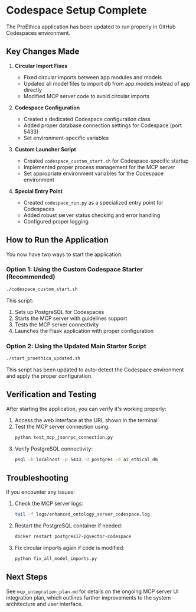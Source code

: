 # Codespace Setup Complete

The ProEthica application has been updated to run properly in GitHub Codespaces environment.

## Key Changes Made

1. **Circular Import Fixes**
   - Fixed circular imports between app modules and models
   - Updated all model files to import db from app.models instead of app directly
   - Modified MCP server code to avoid circular imports

2. **Codespace Configuration**
   - Created a dedicated Codespace configuration class
   - Added proper database connection settings for Codespace (port 5433)
   - Set environment-specific variables

3. **Custom Launcher Script**
   - Created `codespace_custom_start.sh` for Codespace-specific startup
   - Implemented proper process management for the MCP server
   - Set appropriate environment variables for the Codespace environment

4. **Special Entry Point**
   - Created `codespace_run.py` as a specialized entry point for Codespaces
   - Added robust server status checking and error handling
   - Configured proper logging

## How to Run the Application

You now have two ways to start the application:

### Option 1: Using the Custom Codespace Starter (Recommended)

```bash
./codespace_custom_start.sh
```

This script:
1. Sets up PostgreSQL for Codespaces
2. Starts the MCP server with guidelines support
3. Tests the MCP server connectivity
4. Launches the Flask application with proper configuration

### Option 2: Using the Updated Main Starter Script

```bash
./start_proethica_updated.sh
```

This script has been updated to auto-detect the Codespace environment and apply the proper configuration.

## Verification and Testing

After starting the application, you can verify it's working properly:

1. Access the web interface at the URL shown in the terminal
2. Test the MCP server connection using:
   ```bash
   python test_mcp_jsonrpc_connection.py
   ```
3. Verify PostgreSQL connectivity:
   ```bash
   psql -h localhost -p 5433 -U postgres -d ai_ethical_dm
   ```

## Troubleshooting

If you encounter any issues:

1. Check the MCP server logs:
   ```bash
   tail -f logs/enhanced_ontology_server_codespace.log
   ```

2. Restart the PostgreSQL container if needed:
   ```bash
   docker restart postgres17-pgvector-codespace
   ```

3. Fix circular imports again if code is modified:
   ```bash
   python fix_all_model_imports.py
   ```

## Next Steps

See `mcp_integration_plan.md` for details on the ongoing MCP server UI integration plan, which outlines further improvements to the system architecture and user interface.
